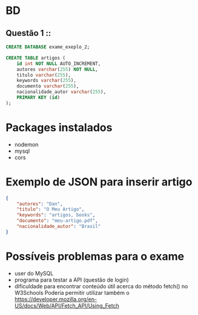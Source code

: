 # BD

## Questão 1 ::

```sql
CREATE DATABASE exame_exeplo_2;

CREATE TABLE artigos (
    id int NOT NULL AUTO_INCREMENT,
    autores varchar(255) NOT NULL,
    titulo varchar(255),
    keywords varchar(255),
    documento varchar(255),
    nacionalidade_autor varchar(255),
    PRIMARY KEY (id)
);
```

# Packages instalados

- nodemon
- mysql
- cors

# Exemplo de JSON para inserir artigo

```json
{
	"autores": "Dan",
	"titulo": "O Meu Artigo",
	"keywords": "artigos, books",
	"documento": "meu-artigo.pdf",
	"nacionalidade_autor": "Brasil"
}
```

# Possíveis problemas para o exame

- user do MySQL
- programa para testar a API (questão de login)
- dificuldade para encontrar conteúdo útil acerca do método fetch() no W3Schools
    Poderia permitir utilizar também o https://developer.mozilla.org/en-US/docs/Web/API/Fetch_API/Using_Fetch